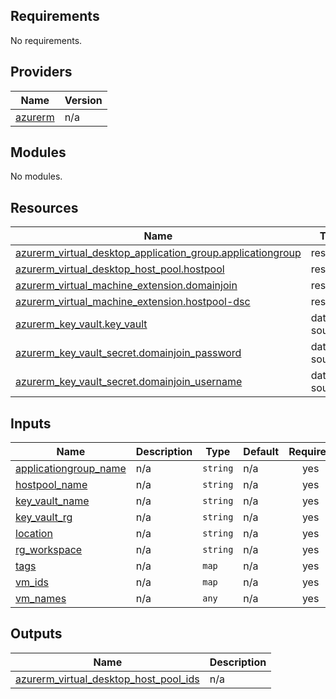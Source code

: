 <!-- BEGIN_TF_DOCS -->
## Requirements

No requirements.

## Providers

| Name | Version |
|------|---------|
| <a name="provider_azurerm"></a> [azurerm](#provider\_azurerm) | n/a |

## Modules

No modules.

## Resources

| Name | Type |
|------|------|
| [azurerm_virtual_desktop_application_group.applicationgroup](https://registry.terraform.io/providers/hashicorp/azurerm/latest/docs/resources/virtual_desktop_application_group) | resource |
| [azurerm_virtual_desktop_host_pool.hostpool](https://registry.terraform.io/providers/hashicorp/azurerm/latest/docs/resources/virtual_desktop_host_pool) | resource |
| [azurerm_virtual_machine_extension.domainjoin](https://registry.terraform.io/providers/hashicorp/azurerm/latest/docs/resources/virtual_machine_extension) | resource |
| [azurerm_virtual_machine_extension.hostpool-dsc](https://registry.terraform.io/providers/hashicorp/azurerm/latest/docs/resources/virtual_machine_extension) | resource |
| [azurerm_key_vault.key_vault](https://registry.terraform.io/providers/hashicorp/azurerm/latest/docs/data-sources/key_vault) | data source |
| [azurerm_key_vault_secret.domainjoin_password](https://registry.terraform.io/providers/hashicorp/azurerm/latest/docs/data-sources/key_vault_secret) | data source |
| [azurerm_key_vault_secret.domainjoin_username](https://registry.terraform.io/providers/hashicorp/azurerm/latest/docs/data-sources/key_vault_secret) | data source |

## Inputs

| Name | Description | Type | Default | Required |
|------|-------------|------|---------|:--------:|
| <a name="input_applicationgroup_name"></a> [applicationgroup\_name](#input\_applicationgroup\_name) | n/a | `string` | n/a | yes |
| <a name="input_hostpool_name"></a> [hostpool\_name](#input\_hostpool\_name) | n/a | `string` | n/a | yes |
| <a name="input_key_vault_name"></a> [key\_vault\_name](#input\_key\_vault\_name) | n/a | `string` | n/a | yes |
| <a name="input_key_vault_rg"></a> [key\_vault\_rg](#input\_key\_vault\_rg) | n/a | `string` | n/a | yes |
| <a name="input_location"></a> [location](#input\_location) | n/a | `string` | n/a | yes |
| <a name="input_rg_workspace"></a> [rg\_workspace](#input\_rg\_workspace) | n/a | `string` | n/a | yes |
| <a name="input_tags"></a> [tags](#input\_tags) | n/a | `map` | n/a | yes |
| <a name="input_vm_ids"></a> [vm\_ids](#input\_vm\_ids) | n/a | `map` | n/a | yes |
| <a name="input_vm_names"></a> [vm\_names](#input\_vm\_names) | n/a | `any` | n/a | yes |

## Outputs

| Name | Description |
|------|-------------|
| <a name="output_azurerm_virtual_desktop_host_pool_ids"></a> [azurerm\_virtual\_desktop\_host\_pool\_ids](#output\_azurerm\_virtual\_desktop\_host\_pool\_ids) | n/a |
<!-- END_TF_DOCS -->
